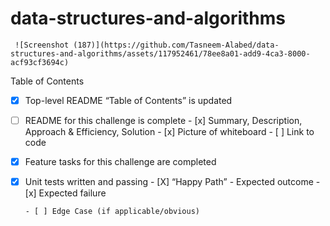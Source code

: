 # data-structures-and-algorithms
     ![Screenshot (187)](https://github.com/Tasneem-Alabed/data-structures-and-algorithms/assets/117952461/78ee8a01-add9-4ca3-8000-acf93cf3694c)
Table of Contents
 - [x] Top-level README “Table of Contents” is updated
 - [ ] README for this challenge is complete
       - [x] Summary, Description, Approach & Efficiency, Solution
       - [x] Picture of whiteboard
       - [ ] Link to code
 - [x] Feature tasks for this challenge are completed
 - [x] Unit tests written and passing
       - [X] “Happy Path” - Expected outcome
       - [x] Expected failure

       - [ ] Edge Case (if applicable/obvious)

  
